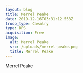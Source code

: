 ```yaml
---
layout: blog
title: Merrel Peake
date: 2019-12-16T03:31:12.553Z
troop_type: Cavalry
type: DPS
acquisition: Free
image:
  alt: Merrel Peake
  src: /uploads/merrel-peake.png
  title: Merrel Peake
---
```

Merrel Peake
